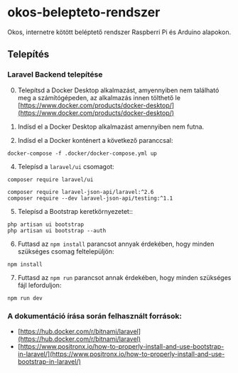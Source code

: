 # okos-belepteto-rendszer

Okos, internetre kötött beléptető rendszer Raspberri Pi és Arduino alapokon.

## Telepítés

### Laravel Backend telepítése

0. Telepítsd a Docker Desktop alkalmazást, amyennyiben nem található meg a számítógépeden, az alkalmazás innen tölthető le [https://www.docker.com/products/docker-desktop/](https://www.docker.com/products/docker-desktop/)

1. Indísd el a Docker Desktop alkalmazást amennyiben nem futna.

2. Indísd el a Docker konténert a következő paranccsal:

```
docker-compose -f .docker/docker-compose.yml up
```

4. Telepísd a `laravel/ui` csomagot:

```
composer require laravel/ui
```
```
composer require laravel-json-api/laravel:^2.6
composer require --dev laravel-json-api/testing:^1.1
```

5. Telepísd a Bootstrap keretkörnyezetet::

```
php artisan ui bootstrap
php artisan ui bootstrap --auth
```

6. Futtasd az `npm install` parancsot annyak érdekében, hogy minden szükséges csomag feltelepüljön:

```
npm install
```

7. Futtasd az `npm run` parancsot annak érdekében, hogy minden szükséges fájl leforduljon:

```
npm run dev
```

### A dokumentáció írása során felhasznált források:

- [https://hub.docker.com/r/bitnami/laravel](https://hub.docker.com/r/bitnami/laravel)
- [https://www.positronx.io/how-to-properly-install-and-use-bootstrap-in-laravel/](https://www.positronx.io/how-to-properly-install-and-use-bootstrap-in-laravel/)
